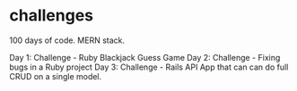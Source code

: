 # challenges
100 days of code. MERN stack. 

Day 1: Challenge - Ruby Blackjack Guess Game
Day 2: Challenge - Fixing bugs in a Ruby project
Day 3: Challenge - Rails API App that can can do full CRUD on a single model. 